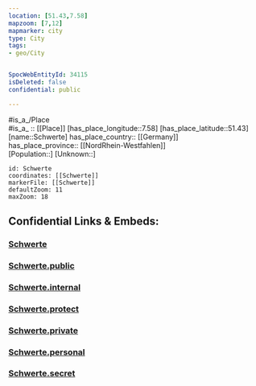 ```yaml
---
location: [51.43,7.58] 
mapzoom: [7,12] 
mapmarker: city 
type: City
tags:
- geo/City


SpocWebEntityId: 34115
isDeleted: false
confidential: public

---
```

#is_a_/Place  
#is_a_ :: [[Place]] 
[has_place_longitude::7.58] 
[has_place_latitude::51.43] 
[name::Schwerte] 
has_place_country:: [[Germany]]  
has_place_province:: [[NordRhein-Westfahlen]]  
[Population::] 
[Unknown::] 


```leaflet
id: Schwerte
coordinates: [[Schwerte]] 
markerFile: [[Schwerte]] 
defaultZoom: 11 
maxZoom: 18
```


## Confidential Links & Embeds: 

### [Schwerte](/_Standards/Earth/Continent/Europe/Europe~Central/Germany/Germany~West/Nordrhein-Westfalen/counties~NW/Unna/cities~Unna/Schwerte.md) 

### [Schwerte.public](/_public/Earth/Continent/Europe/Europe~Central/Germany/Germany~West/Nordrhein-Westfalen/counties~NW/Unna/cities~Unna/Schwerte.public.md) 

### [Schwerte.internal](/_internal/Earth/Continent/Europe/Europe~Central/Germany/Germany~West/Nordrhein-Westfalen/counties~NW/Unna/cities~Unna/Schwerte.internal.md) 

### [Schwerte.protect](/_protect/Earth/Continent/Europe/Europe~Central/Germany/Germany~West/Nordrhein-Westfalen/counties~NW/Unna/cities~Unna/Schwerte.protect.md) 

### [Schwerte.private](/_private/Earth/Continent/Europe/Europe~Central/Germany/Germany~West/Nordrhein-Westfalen/counties~NW/Unna/cities~Unna/Schwerte.private.md) 

### [Schwerte.personal](/_personal/Earth/Continent/Europe/Europe~Central/Germany/Germany~West/Nordrhein-Westfalen/counties~NW/Unna/cities~Unna/Schwerte.personal.md) 

### [Schwerte.secret](/_secret/Earth/Continent/Europe/Europe~Central/Germany/Germany~West/Nordrhein-Westfalen/counties~NW/Unna/cities~Unna/Schwerte.secret.md)

